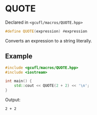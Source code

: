 # QUOTE
Declared in `<gcufl/macros/QUOTE.hpp>`
```cpp
#define QUOTE(expression) #expression
```
Converts an expression to a string literally.
## Example
```cpp
#include <gcufl/macros/QUOTE.hpp>
#include <iostream>

int main() {
	std::cout << QUOTE(2 + 2) << '\n';
}
```
Output:
```
2 + 2
```
